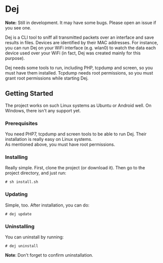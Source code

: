 # Dej
<p><b>Note:</b> Still in development. It may have some bugs. Please open an issue if you see one.</p>

Dej is a CLI tool to sniff all transmitted packets over an interface and save results in files. Devices are identified by their MAC addresses. For instance, you can run Dej on your WiFi interface (e.g. wlan0) to watch the data each device used over your WiFi (in fact, Dej was created mainly for this purpose).

Dej needs some tools to run, including PHP, tcpdump and screen, so you must have them installed. Tcpdump needs root permissions, so you must grant root permissions while starting Dej.

## Getting Started
The project works on such Linux systems as Ubuntu or Android well. On Windows, there isn't any support yet.

### Prerequisites
You need PHP7, tcpdump and screen tools to be able to run Dej. Their installation is really easy on Linux systems.<br/>
As mentioned above, you must have root permissions.

### Installing
Really simple. First, clone the project (or download it). Then go to the project directory, and just run:
```
# sh install.sh
```

### Updating
Simple, too. After installation, you can do:
```
# dej update
```

### Uninstalling
You can uninstall by running:
```
# dej uninstall
```
__Note__: Don't forget to confirm uninstallation.
